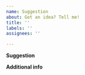 ```yaml
---
name: Suggestion
about: Got an idea? Tell me!
title: ''
labels: ''
assignees: ''

---
```


**Suggestion**

**Additional info**
